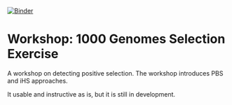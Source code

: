 [![Binder](https://mybinder.org/badge.svg)](https://mybinder.org/v2/gh/xinyli/HVD_polygenic_selection/master)

# Workshop: 1000 Genomes Selection Exercise

A workshop on detecting positive selection.  The workshop introduces PBS and iHS approaches.  

It usable and instructive as is, but it is still in development. 
